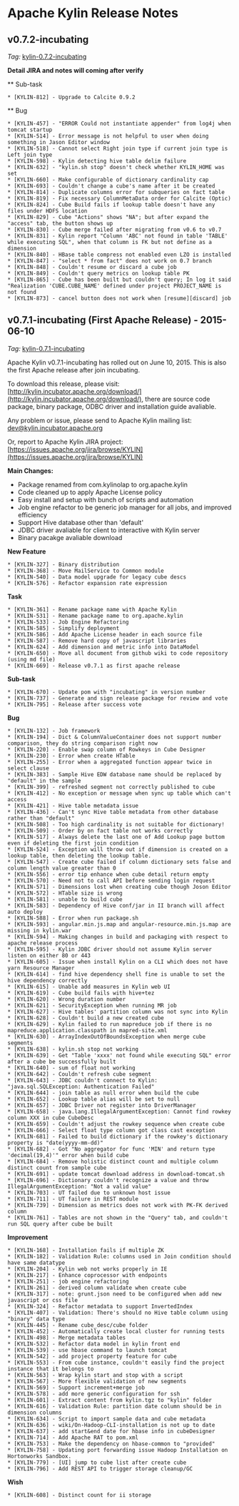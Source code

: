<!--
Licensed to the Apache Software Foundation (ASF) under one or more
contributor license agreements.  See the NOTICE file distributed with
this work for additional information regarding copyright ownership.
The ASF licenses this file to you under the Apache License, Version 2.0
(the "License"); you may not use this file except in compliance with
the License.  You may obtain a copy of the License at

http://www.apache.org/licenses/LICENSE-2.0

Unless required by applicable law or agreed to in writing, software
distributed under the License is distributed on an "AS IS" BASIS,
WITHOUT WARRANTIES OR CONDITIONS OF ANY KIND, either express or implied.
See the License for the specific language governing permissions and
limitations under the License.
-->

# Apache Kylin Release Notes

## v0.7.2-incubating  
_Tag:_ [kylin-0.7.2-incubating](https://github.com/apache/incubator-kylin/tree/kylin-0.7.2-incubating)


__Detail JIRA and notes will coming after verify__

** Sub-task  

    * [KYLIN-812] - Upgrade to Calcite 0.9.2

** Bug  

    * [KYLIN-457] - "ERROR Could not instantiate appender" from log4j when tomcat startup 
    * [KYLIN-514] - Error message is not helpful to user when doing something in Jason Editor window
    * [KYLIN-518] - Cannot select Right join type if current join type is Left join type
    * [KYLIN-598] - Kylin detecting hive table delim failure
    * [KYLIN-632] - "kylin.sh stop" doesn't check whether KYLIN_HOME was set
    * [KYLIN-660] - Make configurable of dictionary cardinality cap
    * [KYLIN-693] - Couldn't change a cube's name after it be created
    * [KYLIN-814] - Duplicate columns error for subqueries on fact table
    * [KYLIN-819] - Fix necessary ColumnMetaData order for Calcite (Optic)
    * [KYLIN-824] - Cube Build fails if lookup table doesn't have any files under HDFS location
    * [KYLIN-829] - Cube "Actions" shows "NA"; but after expand the "access" tab, the button shows up
    * [KYLIN-830] - Cube merge failed after migrating from v0.6 to v0.7
    * [KYLIN-831] - Kylin report "Column 'ABC' not found in table 'TABLE' while executing SQL", when that column is FK but not define as a dimension
    * [KYLIN-840] - HBase table compress not enabled even LZO is installed
    * [KYLIN-847] - "select * from fact" does not work on 0.7 branch
    * [KYLIN-848] - Couldn't resume or discard a cube job
    * [KYLIN-849] - Couldn't query metrics on lookup table PK
    * [KYLIN-865] - Cube has been built but couldn't query; In log it said "Realization 'CUBE.CUBE_NAME' defined under project PROJECT_NAME is not found
    * [KYLIN-873] - cancel button does not work when [resume][discard] job

## v0.7.1-incubating (First Apache Release) - 2015-06-10  
_Tag:_ [kylin-0.7.1-incubating](https://github.com/apache/incubator-kylin/tree/kylin-0.7.1-incubating)

Apache Kylin v0.7.1-incubating has rolled out on June 10, 2015. This is also the first Apache release after join incubating. 

To download this release, please visit: [http://kylin.incubator.apache.org/download/](http://kylin.incubator.apache.org/download/), there are source code package, binary package, ODBC driver and installation guide avaliable.

Any problem or issue, please send to Apache Kylin mailing list: [dev@kylin.incubator.apache.org](mailto:dev@kylin.incubator.apache.org)

Or, report to Apache Kylin JIRA project: [https://issues.apache.org/jira/browse/KYLIN](https://issues.apache.org/jira/browse/KYLIN)


__Main Changes:__

* Package renamed from com.kylinolap to org.apache.kylin
* Code cleaned up to apply Apache License policy
* Easy install and setup with bunch of scripts and automation
* Job engine refactor to be generic job manager for all jobs, and improved efficiency
* Support Hive database other than 'default'
* JDBC driver avaliable for client to interactive with Kylin server
* Binary pacakge avaliable download 

__New Feature__

    * [KYLIN-327] - Binary distribution 
    * [KYLIN-368] - Move MailService to Common module
    * [KYLIN-540] - Data model upgrade for legacy cube descs
    * [KYLIN-576] - Refactor expansion rate expression

__Task__

    * [KYLIN-361] - Rename package name with Apache Kylin
    * [KYLIN-531] - Rename package name to org.apache.kylin
    * [KYLIN-533] - Job Engine Refactoring
    * [KYLIN-585] - Simplify deployment
    * [KYLIN-586] - Add Apache License header in each source file
    * [KYLIN-587] - Remove hard copy of javascript libraries
    * [KYLIN-624] - Add dimension and metric info into DataModel
    * [KYLIN-650] - Move all document from github wiki to code repository (using md file)
    * [KYLIN-669] - Release v0.7.1 as first apache release

__Sub-task__

    * [KYLIN-670] - Update pom with "incubating" in version number
    * [KYLIN-737] - Generate and sign release package for review and vote
    * [KYLIN-795] - Release after success vote

__Bug__

    * [KYLIN-132] - Job framework
    * [KYLIN-194] - Dict & ColumnValueContainer does not support number comparison, they do string comparison right now
    * [KYLIN-220] - Enable swap column of Rowkeys in Cube Designer
    * [KYLIN-230] - Error when create HTable
    * [KYLIN-255] - Error when a aggregated function appear twice in select clause
    * [KYLIN-383] - Sample Hive EDW database name should be replaced by "default" in the sample
    * [KYLIN-399] - refreshed segment not correctly published to cube
    * [KYLIN-412] - No exception or message when sync up table which can't access
    * [KYLIN-421] - Hive table metadata issue
    * [KYLIN-436] - Can't sync Hive table metadata from other database rather than "default"
    * [KYLIN-508] - Too high cardinality is not suitable for dictionary!
    * [KYLIN-509] - Order by on fact table not works correctly
    * [KYLIN-517] - Always delete the last one of Add Lookup page buttom even if deleting the first join condition
    * [KYLIN-524] - Exception will throw out if dimension is created on a lookup table, then deleting the lookup table.
    * [KYLIN-547] - Create cube failed if column dictionary sets false and column length value greater than 0
    * [KYLIN-556] - error tip enhance when cube detail return empty
    * [KYLIN-570] - Need not to call API before sending login request
    * [KYLIN-571] - Dimensions lost when creating cube though Joson Editor
    * [KYLIN-572] - HTable size is wrong
    * [KYLIN-581] - unable to build cube
    * [KYLIN-583] - Dependency of Hive conf/jar in II branch will affect auto deploy
    * [KYLIN-588] - Error when run package.sh
    * [KYLIN-593] - angular.min.js.map and angular-resource.min.js.map are missing in kylin.war
    * [KYLIN-594] - Making changes in build and packaging with respect to apache release process
    * [KYLIN-595] - Kylin JDBC driver should not assume Kylin server listen on either 80 or 443
    * [KYLIN-605] - Issue when install Kylin on a CLI which does not have yarn Resource Manager
    * [KYLIN-614] - find hive dependency shell fine is unable to set the hive dependency correctly
    * [KYLIN-615] - Unable add measures in Kylin web UI
    * [KYLIN-619] - Cube build fails with hive+tez
    * [KYLIN-620] - Wrong duration number
    * [KYLIN-621] - SecurityException when running MR job
    * [KYLIN-627] - Hive tables' partition column was not sync into Kylin
    * [KYLIN-628] - Couldn't build a new created cube
    * [KYLIN-629] - Kylin failed to run mapreduce job if there is no mapreduce.application.classpath in mapred-site.xml
    * [KYLIN-630] - ArrayIndexOutOfBoundsException when merge cube segments 
    * [KYLIN-638] - kylin.sh stop not working
    * [KYLIN-639] - Get "Table 'xxxx' not found while executing SQL" error after a cube be successfully built
    * [KYLIN-640] - sum of float not working
    * [KYLIN-642] - Couldn't refresh cube segment
    * [KYLIN-643] - JDBC couldn't connect to Kylin: "java.sql.SQLException: Authentication Failed"
    * [KYLIN-644] - join table as null error when build the cube
    * [KYLIN-652] - Lookup table alias will be set to null
    * [KYLIN-657] - JDBC Driver not register into DriverManager
    * [KYLIN-658] - java.lang.IllegalArgumentException: Cannot find rowkey column XXX in cube CubeDesc
    * [KYLIN-659] - Couldn't adjust the rowkey sequence when create cube
    * [KYLIN-666] - Select float type column got class cast exception
    * [KYLIN-681] - Failed to build dictionary if the rowkey's dictionary property is "date(yyyy-mm-dd)"
    * [KYLIN-682] - Got "No aggregator for func 'MIN' and return type 'decimal(19,4)'" error when build cube
    * [KYLIN-684] - Remove holistic distinct count and multiple column distinct count from sample cube
    * [KYLIN-691] - update tomcat download address in download-tomcat.sh
    * [KYLIN-696] - Dictionary couldn't recognize a value and throw IllegalArgumentException: "Not a valid value"
    * [KYLIN-703] - UT failed due to unknown host issue
    * [KYLIN-711] - UT failure in REST module
    * [KYLIN-739] - Dimension as metrics does not work with PK-FK derived column
    * [KYLIN-761] - Tables are not shown in the "Query" tab, and couldn't run SQL query after cube be built

__Improvement__

    * [KYLIN-168] - Installation fails if multiple ZK
    * [KYLIN-182] - Validation Rule: columns used in Join condition should have same datatype
    * [KYLIN-204] - Kylin web not works properly in IE
    * [KYLIN-217] - Enhance coprocessor with endpoints 
    * [KYLIN-251] - job engine refactoring
    * [KYLIN-261] - derived column validate when create cube
    * [KYLIN-317] - note: grunt.json need to be configured when add new javascript or css file
    * [KYLIN-324] - Refactor metadata to support InvertedIndex
    * [KYLIN-407] - Validation: There's should no Hive table column using "binary" data type
    * [KYLIN-445] - Rename cube_desc/cube folder
    * [KYLIN-452] - Automatically create local cluster for running tests
    * [KYLIN-498] - Merge metadata tables 
    * [KYLIN-532] - Refactor data model in kylin front end
    * [KYLIN-539] - use hbase command to launch tomcat
    * [KYLIN-542] - add project property feature for cube
    * [KYLIN-553] - From cube instance, couldn't easily find the project instance that it belongs to
    * [KYLIN-563] - Wrap kylin start and stop with a script 
    * [KYLIN-567] - More flexible validation of new segments
    * [KYLIN-569] - Support increment+merge job
    * [KYLIN-578] - add more generic configuration for ssh
    * [KYLIN-601] - Extract content from kylin.tgz to "kylin" folder
    * [KYLIN-616] - Validation Rule: partition date column should be in dimension columns
    * [KYLIN-634] - Script to import sample data and cube metadata
    * [KYLIN-636] - wiki/On-Hadoop-CLI-installation is not up to date
    * [KYLIN-637] - add start&end date for hbase info in cubeDesigner
    * [KYLIN-714] - Add Apache RAT to pom.xml
    * [KYLIN-753] - Make the dependency on hbase-common to "provided"
    * [KYLIN-758] - Updating port forwarding issue Hadoop Installation on Hortonworks Sandbox.
    * [KYLIN-779] - [UI] jump to cube list after create cube
    * [KYLIN-796] - Add REST API to trigger storage cleanup/GC

__Wish__

    * [KYLIN-608] - Distinct count for ii storage

